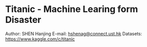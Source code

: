 # Titanic - Machine Learing form Disaster
Author: SHEN Hanjing
E-mail: hshenag@connect.ust.hk
Datasets: https://www.kaggle.com/c/titanic
